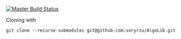 [![Master Build Status](https://travis-ci.org/seryrzu/AlgoLib.svg?branch=master)](https://travis-ci.org/seryrzu/AlgoLib)

Cloning with

```
git clone --recurse-submodules git@github.com:seryrzu/AlgoLib.git
```
